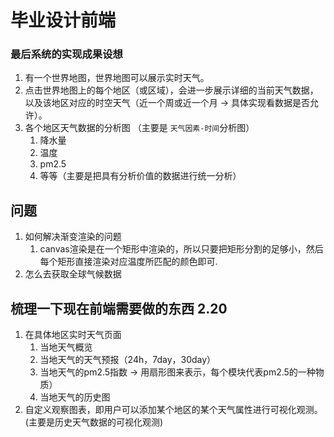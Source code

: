 # 毕业设计前端

### 最后系统的实现成果设想
1. 有一个世界地图，世界地图可以展示实时天气。
2. 点击世界地图上的每个地区（或区域），会进一步展示详细的当前天气数据，以及该地区对应的时空天气（近一个周或近一个月 -> 具体实现看数据是否允许）。
3. 各个地区天气数据的分析图 （主要是 `天气因素-时间`分析图）
   1. 降水量
   2. 温度
   3. pm2.5
   4. 等等（主要是把具有分析价值的数据进行统一分析）



## 问题
1. 如何解决渐变渲染的问题
   1. canvas渲染是在一个矩形中渲染的，所以只要把矩形分割的足够小，然后每个矩形直接渲染对应温度所匹配的颜色即可.
2. 怎么去获取全球气候数据


## 梳理一下现在前端需要做的东西 2.20
1. 在具体地区实时天气页面
   1. 当地天气概览
   2. 当地天气的天气预报（24h，7day，30day）
   3. 当地天气的pm2.5指数 -> 用扇形图来表示，每个模块代表pm2.5的一种物质）
   4. 当地天气的历史图
2. 自定义观察图表，即用户可以添加某个地区的某个天气属性进行可视化观测。(主要是历史天气数据的可视化观测)